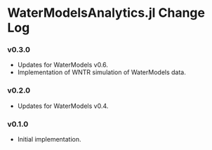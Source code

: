 WaterModelsAnalytics.jl Change Log
=========================

### v0.3.0
- Updates for WaterModels v0.6.
- Implementation of WNTR simulation of WaterModels data.

### v0.2.0
- Updates for WaterModels v0.4.

### v0.1.0
- Initial implementation.
